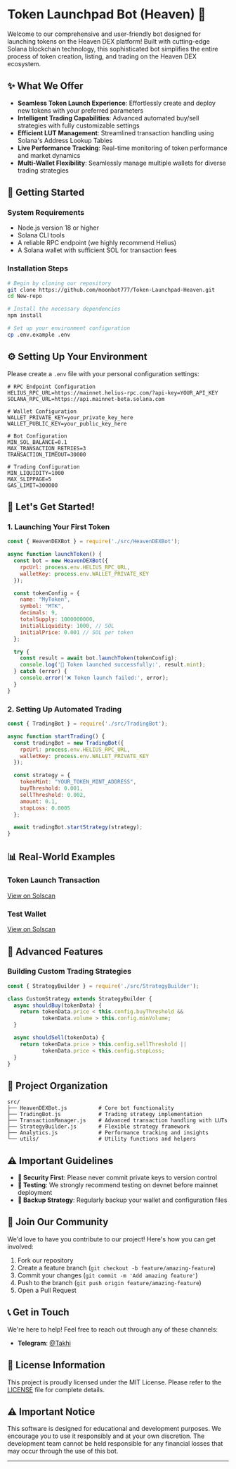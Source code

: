 # Token Launchpad Bot (Heaven) 🌟

Welcome to our comprehensive and user-friendly bot designed for launching tokens on the Heaven DEX platform! Built with cutting-edge Solana blockchain technology, this sophisticated bot simplifies the entire process of token creation, listing, and trading on the Heaven DEX ecosystem.

## ✨ What We Offer

- **Seamless Token Launch Experience**: Effortlessly create and deploy new tokens with your preferred parameters
- **Intelligent Trading Capabilities**: Advanced automated buy/sell strategies with fully customizable settings
- **Efficient LUT Management**: Streamlined transaction handling using Solana's Address Lookup Tables
- **Live Performance Tracking**: Real-time monitoring of token performance and market dynamics
- **Multi-Wallet Flexibility**: Seamlessly manage multiple wallets for diverse trading strategies

## 🔧 Getting Started

### System Requirements

- Node.js version 18 or higher
- Solana CLI tools
- A reliable RPC endpoint (we highly recommend Helius)
- A Solana wallet with sufficient SOL for transaction fees

### Installation Steps

```bash
# Begin by cloning our repository
git clone https://github.com/moonbot777/Token-Launchpad-Heaven.git
cd New-repo

# Install the necessary dependencies
npm install

# Set up your environment configuration
cp .env.example .env
```

## ⚙️ Setting Up Your Environment

Please create a `.env` file with your personal configuration settings:

```env
# RPC Endpoint Configuration
HELIUS_RPC_URL=https://mainnet.helius-rpc.com/?api-key=YOUR_API_KEY
SOLANA_RPC_URL=https://api.mainnet-beta.solana.com

# Wallet Configuration
WALLET_PRIVATE_KEY=your_private_key_here
WALLET_PUBLIC_KEY=your_public_key_here

# Bot Configuration
MIN_SOL_BALANCE=0.1
MAX_TRANSACTION_RETRIES=3
TRANSACTION_TIMEOUT=30000

# Trading Configuration
MIN_LIQUIDITY=1000
MAX_SLIPPAGE=5
GAS_LIMIT=300000
```

## 🚀 Let's Get Started!

### 1. Launching Your First Token

```javascript
const { HeavenDEXBot } = require('./src/HeavenDEXBot');

async function launchToken() {
  const bot = new HeavenDEXBot({
    rpcUrl: process.env.HELIUS_RPC_URL,
    walletKey: process.env.WALLET_PRIVATE_KEY
  });

  const tokenConfig = {
    name: "MyToken",
    symbol: "MTK",
    decimals: 9,
    totalSupply: 1000000000,
    initialLiquidity: 1000, // SOL
    initialPrice: 0.001 // SOL per token
  };

  try {
    const result = await bot.launchToken(tokenConfig);
    console.log('🎉 Token launched successfully:', result.mint);
  } catch (error) {
    console.error('❌ Token launch failed:', error);
  }
}
```

### 2. Setting Up Automated Trading

```javascript
const { TradingBot } = require('./src/TradingBot');

async function startTrading() {
  const tradingBot = new TradingBot({
    rpcUrl: process.env.HELIUS_RPC_URL,
    walletKey: process.env.WALLET_PRIVATE_KEY
  });

  const strategy = {
    tokenMint: "YOUR_TOKEN_MINT_ADDRESS",
    buyThreshold: 0.001,
    sellThreshold: 0.002,
    amount: 0.1,
    stopLoss: 0.0005
  };

  await tradingBot.startStrategy(strategy);
}
```

## 📊 Real-World Examples

### Token Launch Transaction
[View on Solscan](https://solscan.io/tx/5pf2idtpBmwDujUfCpAW2s7Mw6oSbbq7rSzKT1HNTN16o6acmjzT3t3qq51N3GHvBmWu3e3Pg9MhMfXZpHbLNVym)

### Test Wallet
[View on Solscan](https://solscan.io/account/GZfUUWppX8dmC8BCkKG1wfMvUAoDtnLBp3mrdcVmrc5X)

## 🔧 Advanced Features

### Building Custom Trading Strategies

```javascript
const { StrategyBuilder } = require('./src/StrategyBuilder');

class CustomStrategy extends StrategyBuilder {
  async shouldBuy(tokenData) {
    return tokenData.price < this.config.buyThreshold && 
           tokenData.volume > this.config.minVolume;
  }

  async shouldSell(tokenData) {
    return tokenData.price > this.config.sellThreshold || 
           tokenData.price < this.config.stopLoss;
  }
}
```

## 📁 Project Organization

```
src/
├── HeavenDEXBot.js          # Core bot functionality
├── TradingBot.js            # Trading strategy implementation
├── TransactionManager.js    # Advanced transaction handling with LUTs
├── StrategyBuilder.js       # Flexible strategy framework
├── Analytics.js             # Performance tracking and insights
└── utils/                   # Utility functions and helpers
```

## ⚠️ Important Guidelines

- **🔐 Security First**: Please never commit private keys to version control
- **🧪 Testing**: We strongly recommend testing on devnet before mainnet deployment
- **💾 Backup Strategy**: Regularly backup your wallet and configuration files

## 🤝 Join Our Community

We'd love to have you contribute to our project! Here's how you can get involved:

1. Fork our repository
2. Create a feature branch (`git checkout -b feature/amazing-feature`)
3. Commit your changes (`git commit -m 'Add amazing feature'`)
4. Push to the branch (`git push origin feature/amazing-feature`)
5. Open a Pull Request

## 📞 Get in Touch

We're here to help! Feel free to reach out through any of these channels:

- **Telegram**: [@Takhi](https://t.me/hi_3333)

## 📄 License Information

This project is proudly licensed under the MIT License. Please refer to the [LICENSE](LICENSE) file for complete details.

## ⚠️ Important Notice

This software is designed for educational and development purposes. We encourage you to use it responsibly and at your own discretion. The development team cannot be held responsible for any financial losses that may occur through the use of this bot.

---
